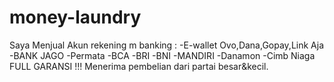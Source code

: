 # money-laundry
Saya Menjual Akun rekening m banking : -E-wallet Ovo,Dana,Gopay,Link Aja -BANK JAGO -Permata -BCA -BRI -BNI -MANDIRI -Danamon -Cimb Niaga FULL GARANSI !!! Menerima pembelian dari partai besar&amp;kecil.
